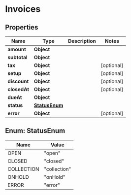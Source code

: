 

# Invoices


## Properties

| Name | Type | Description | Notes |
|------------ | ------------- | ------------- | -------------|
|**amount** | **Object** |  |  |
|**subtotal** | **Object** |  |  |
|**tax** | **Object** |  |  [optional] |
|**setup** | **Object** |  |  [optional] |
|**discount** | **Object** |  |  [optional] |
|**closedAt** | **Object** |  |  [optional] |
|**dueAt** | **Object** |  |  |
|**status** | [**StatusEnum**](#StatusEnum) |  |  |
|**error** | **Object** |  |  [optional] |



## Enum: StatusEnum

| Name | Value |
|---- | -----|
| OPEN | &quot;open&quot; |
| CLOSED | &quot;closed&quot; |
| COLLECTION | &quot;collection&quot; |
| ONHOLD | &quot;onHold&quot; |
| ERROR | &quot;error&quot; |



